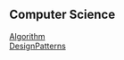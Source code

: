 ## Computer Science  
[Algorithm](Algorithm/README.md)  
[DesignPatterns](DesignPatterns/README.md)  